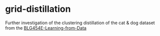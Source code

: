 # grid-distillation
Further investigation of the clustering distillation of the cat &amp; dog dataset from the [BLG454E-Learning-from-Data](https://github.com/serdarbicici-visualstudio/BLG454E-Learning-from-Data)
